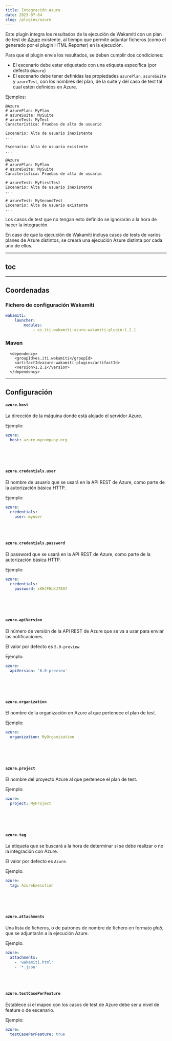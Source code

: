 ```yaml
---
title: Integración Azure
date: 2023-07-04
slug: /plugins/azure
---
```


Este plugin integra los resultados de la ejecución de Wakamiti con un plan de test 
de [Azure](https://azure.microsoft.com/) existente, al tiempo que permite adjuntar 
ficheros (como el generado por el plugin HTML Reporter) en la ejecución.


Para que el plugin envíe los resultados, se deben cumplir dos condiciones:

- El escenario debe estar etiquetado con una etiqueta específica (por defecto `@Azure`)
- El escenario debe tener definidas las propiedades `azurePlan`, `azureSuite` y `azureTest`,
con los nombres del plan, de la suite y del caso de test tal cual estén definidos en Azure.

Ejemplos:

```gherkin
@Azure
# azurePlan: MyPlan
# azureSuite: MySuite
# azureTest: MyTest
Característica: Pruebas de alta de usuario

Escenario: Alta de usuario inexistente
...

Escenario: Alta de usuario existente
...
```

```gherkin
@Azure
# azurePlan: MyPlan
# azureSuite: MySuite
Característica: Pruebas de alta de usuario

# azureTest: MyFirstTest
Escenario: Alta de usuario inexistente
...

# azureTest: MySecondTest
Escenario: Alta de usuario existente
...
```

Los casos de test que no tengan esto definido se ignorarán a la hora de hacer la integración.

En caso de que la ejecución de Wakamiti incluya casos de tests de varios planes de Azure distintos,
se creará una ejecución Azure distinta por cada uno de ellos.

---
## toc

---
## Coordenadas


### Fichero de configuración Wakamiti

```yaml
wakamiti:
    launcher:
        modules:
            - es.iti.wakamiti:azure-wakamiti-plugin:1.2.1
```

### Maven

```
  <dependency>
    <groupId>es.iti.wakamiti</groupId>
    <artifactId>azure-wakamiti-plugin</artifactId>
    <version>1.2.1</version>
  </dependency>
```


---
## Configuración


####  `azure.host`
La dirección de la máquina donde está alojado el servidor Azure.

Ejemplo:

```yaml
azure:
  host: azure.mycompany.org
  
```

<br /><br />

####  `azure.credentials.user`
El nombre de usuario que se usará en la API REST de Azure, como parte de la autorización básica HTTP.

Ejemplo:

```yaml
azure:
  credentials:
    user: myuser

```

<br /><br />

####  `azure.credentials.password`
El password que se usará en la API REST de Azure, como parte de la autorización básica HTTP.

Ejemplo:

```yaml
azure:
  credentials:
    password: xKHJFHLKJ7897
  
```

<br /><br />

####  `azure.apiVersion`
El número de versión de la API REST de Azure que se va a usar para enviar las notificaciones.

El valor por defecto es `5.0-preview`.

Ejemplo:

```yaml
azure:
  apiVersion: '6.0-preview'
  
```

<br /><br />

####  `azure.organization`
El nombre de la organización en Azure al que pertenece el plan de test.

Ejemplo:

```yaml
azure:
  organization: MyOrganization
  
```

<br /><br />

####  `azure.project`
El nombre del proyecto Azure al que pertenece el plan de test.

Ejemplo:

```yaml
azure:
  project: MyProject
  
```

<br /><br />

####  `azure.tag`
La etiqueta que se buscará a la hora de determinar si se debe realizar o no la integración
con Azure.

El valor por defecto es `Azure`.

Ejemplo:

```yaml
azure:
  tag: AzureExecution
  
```

<br /><br />

####  `azure.attachments`
Una lista de ficheros, o de patrones de nombre de fichero en formato _glob_, que 
se adjuntarán a la ejecución Azure.


Ejemplo:

```yaml
azure:
  attachments:
    - 'wakamiti.html'
    - '*.json'  
```

<br /><br />

#### `azure.testCasePerFeature`
Establece si el mapeo con los casos de test de Azure debe ser a nivel de feature o de escenario.

Ejemplo:
```yaml
azure:
  testCasePerFeature: true
```
